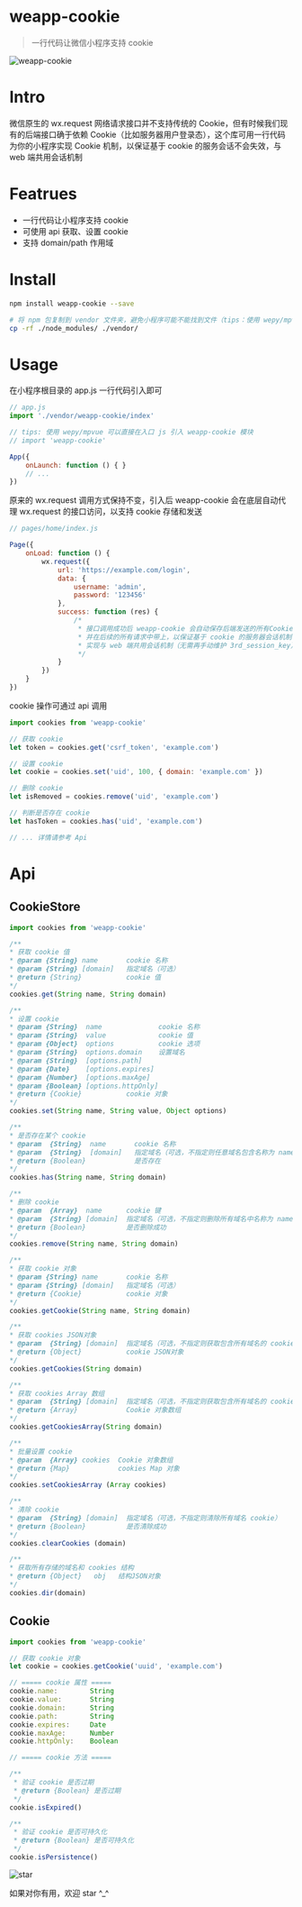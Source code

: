 # weapp-cookie
> 一行代码让微信小程序支持 cookie

![weapp-cookie](./assets/weapp-cookie.png)

# Intro
微信原生的 wx.request 网络请求接口并不支持传统的 Cookie，但有时候我们现有的后端接口确于依赖 Cookie（比如服务器用户登录态），这个库可用一行代码为你的小程序实现 Cookie 机制，以保证基于 cookie 的服务会话不会失效，与 web 端共用会话机制

# Featrues
* 一行代码让小程序支持 cookie
* 可使用 api 获取、设置 cookie
* 支持 domain/path 作用域

# Install

``` sh
npm install weapp-cookie --save

# 将 npm 包复制到 vendor 文件夹，避免小程序可能不能找到文件（tips：使用 wepy/mpvue 等框架无需此步）
cp -rf ./node_modules/ ./vendor/
```

# Usage

在小程序根目录的 app.js 一行代码引入即可

``` js
// app.js
import './vendor/weapp-cookie/index'

// tips: 使用 wepy/mpvue 可以直接在入口 js 引入 weapp-cookie 模块
// import 'weapp-cookie'

App({
    onLaunch: function () { }
    // ...
})
```

原来的 wx.request 调用方式保持不变，引入后 weapp-cookie 会在底层自动代理 wx.request 的接口访问，以支持 cookie 存储和发送

``` js
// pages/home/index.js

Page({
    onLoad: function () {
        wx.request({
            url: 'https://example.com/login',
            data: {
                username: 'admin',
                password: '123456'
            },
            success: function (res) {
                /*
                 * 接口调用成功后 weapp-cookie 会自动保存后端发送的所有Cookie（比如：SessionID）
                 * 并在后续的所有请求中带上，以保证基于 cookie 的服务器会话机制不会失效，
                 * 实现与 web 端共用会话机制（无需再手动维护 3rd_session_key） 
                 */
            }
        })
    }
})
```

cookie 操作可通过 api 调用

``` js
import cookies from 'weapp-cookie'

// 获取 cookie
let token = cookies.get('csrf_token', 'example.com')

// 设置 cookie
let cookie = cookies.set('uid', 100, { domain: 'example.com' })

// 删除 cookie
let isRemoved = cookies.remove('uid', 'example.com')

// 判断是否存在 cookie
let hasToken = cookies.has('uid', 'example.com')

// ... 详情请参考 Api

```

# Api

## CookieStore
``` js
import cookies from 'weapp-cookie'

/**
* 获取 cookie 值
* @param {String} name       cookie 名称
* @param {String} [domain]   指定域名（可选）
* @return {String}           cookie 值
*/
cookies.get(String name, String domain)

/**
* 设置 cookie
* @param {String}  name              cookie 名称
* @param {String}  value             cookie 值
* @param {Object}  options           cookie 选项
* @param {String}  options.domain    设置域名
* @param {String}  [options.path]      
* @param {Date}    [options.expires]
* @param {Number}  [options.maxAge]
* @param {Boolean} [options.httpOnly]
* @return {Cookie}           cookie 对象
*/
cookies.set(String name, String value, Object options)

/**
* 是否存在某个 cookie
* @param  {String}  name       cookie 名称
* @param  {String}  [domain]   指定域名（可选，不指定则任意域名包含名称为 name 的 cokkie 即为存在）
* @return {Boolean}            是否存在
*/
cookies.has(String name, String domain)

/**
* 删除 cookie
* @param  {Array}  name      cookie 键
* @param  {String} [domain]  指定域名（可选，不指定则删除所有域名中名称为 name 的 cookie）
* @return {Boolean}          是否删除成功
*/
cookies.remove(String name, String domain)

/**
* 获取 cookie 对象
* @param {String} name       cookie 名称
* @param {String} [domain]   指定域名（可选）
* @return {Cookie}           cookie 对象
*/
cookies.getCookie(String name, String domain)

/**
* 获取 cookies JSON对象
* @param  {String} [domain]  指定域名（可选，不指定则获取包含所有域名的 cookie 值对象）
* @return {Object}           cookie JSON对象
*/
cookies.getCookies(String domain)

/**
* 获取 cookies Array 数组
* @param  {String} [domain]  指定域名（可选，不指定则获取包含所有域名的 cookie 数组）
* @return {Array}            Cookie 对象数组
*/
cookies.getCookiesArray(String domain)

/**
* 批量设置 cookie
* @param  {Array} cookies  Cookie 对象数组
* @return {Map}            cookies Map 对象
*/
cookies.setCookiesArray (Array cookies)

/**
* 清除 cookie
* @param  {String} [domain]  指定域名（可选，不指定则清除所有域名 cookie）
* @return {Boolean}          是否清除成功
*/
cookies.clearCookies (domain)

/**
* 获取所有存储的域名和 cookies 结构
* @return {Object}   obj   结构JSON对象
*/
cookies.dir(domain)

```

## Cookie
``` js
import cookies from 'weapp-cookie'

// 获取 cookie 对象
let cookie = cookies.getCookie('uuid', 'example.com')

// ===== cookie 属性 =====
cookie.name:        String
cookie.value:       String
cookie.domain:      String
cookie.path:        String
cookie.expires:     Date
cookie.maxAge:      Number
cookie.httpOnly:    Boolean

// ===== cookie 方法 =====

/**
 * 验证 cookie 是否过期
 * @return {Boolean} 是否过期
 */
cookie.isExpired()

/**
 * 验证 cookie 是否可持久化
 * @return {Boolean} 是否可持久化
 */
cookie.isPersistence()

```


![star](https://user-gold-cdn.xitu.io/2018/7/24/164ca9c0e943dcd7?w=240&h=240&f=png&s=41877)

如果对你有用，欢迎 star ^_^

